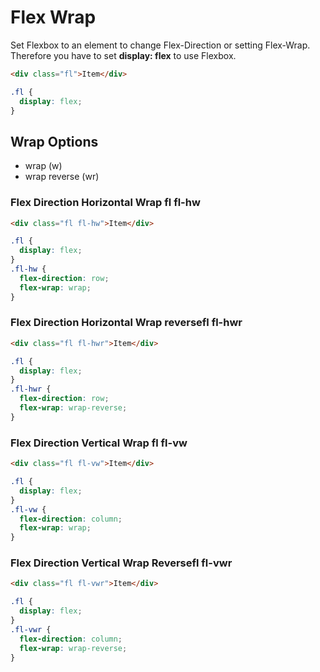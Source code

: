 # Flex Wrap

Set Flexbox to an element to change Flex-Direction or setting Flex-Wrap. Therefore you have to set **display: flex** to use Flexbox.

```html
<div class="fl">Item</div>
```

```css
.fl {
  display: flex;
}
```

## Wrap Options

- wrap (w)
- wrap reverse (wr)

### Flex Direction Horizontal Wrap **fl fl-hw**

```html
<div class="fl fl-hw">Item</div>
```

```css
.fl {
  display: flex;
}
.fl-hw {
  flex-direction: row;
  flex-wrap: wrap;
}
```

### Flex Direction Horizontal Wrap reverse**fl fl-hwr**

```html
<div class="fl fl-hwr">Item</div>
```

```css
.fl {
  display: flex;
}
.fl-hwr {
  flex-direction: row;
  flex-wrap: wrap-reverse;
}
```

### Flex Direction Vertical Wrap **fl fl-vw**

```html
<div class="fl fl-vw">Item</div>
```

```css
.fl {
  display: flex;
}
.fl-vw {
  flex-direction: column;
  flex-wrap: wrap;
}
```

### Flex Direction Vertical Wrap Reverse**fl fl-vwr**

```html
<div class="fl fl-vwr">Item</div>
```

```css
.fl {
  display: flex;
}
.fl-vwr {
  flex-direction: column;
  flex-wrap: wrap-reverse;
}
```
